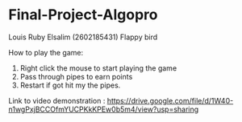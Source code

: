 # Final-Project-Algopro
Louis Ruby Elsalim (2602185431)
Flappy bird

How to play the game:
1. Right click the mouse to start playing the game
2. Pass through pipes to earn points
3. Restart if got hit my the pipes.

Link to video demonstration : https://drive.google.com/file/d/1W40-n1wgPxjBCCOfmYUCPKkKPEw0b5m4/view?usp=sharing
